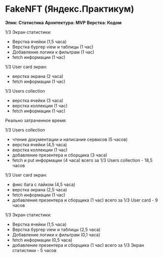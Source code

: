 # FakeNFT (Яндекс.Практикум)

**Эпик: Статистика**
**Архитектура: MVP**
**Верстка: Кодом**

1/3
Экран статистики: 
- Верстка ячейки (1,5 часа)
- Верстка бургер view и таблицы (1 час)
- Добавление логики к фильтрам (1 час)
 - fetch информации (1 час)
 
1/3
User card экран:
 - верстка экрана (2 часа)
 - fetch информации (1 час)
 
1/3
Users collection
- верстка ячейки (3 часа)
- верстка коллекции (1 час)
 - fetch информации (1 час)


Реально затраченное время:

1/3
Users collection
- чтение документации и написание сервисов (5 часов)
- верстка ячейки (4,5 часа)
- верстка коллекции (1 час)
- добавление презентера и сборщика (3 часа)
 - fetch и put информации (4 часа)
 всего за 1/3 Users collection - 18,5 часов

1/3 
User card экран:
- фикс бага с лайком (4,5 часа)
- верстка экрана (2,5 часа)
- fetch информации (1 час)
- добавление презентера и сборщика (1 час)
всего за 1/3 User card - 9 часов

1/3 Экран статистики: 
- Верстка ячейки (1,5 часа)
- Верстка бургер view и таблицы (2,5 часа)
- Добавление логики к фильтрам (0,1 часа)
- fetch информации (0,5 часа)
- добавление презентера и сборщика (1 час)
всего за 1/3 Экран статистики - 5 часов
